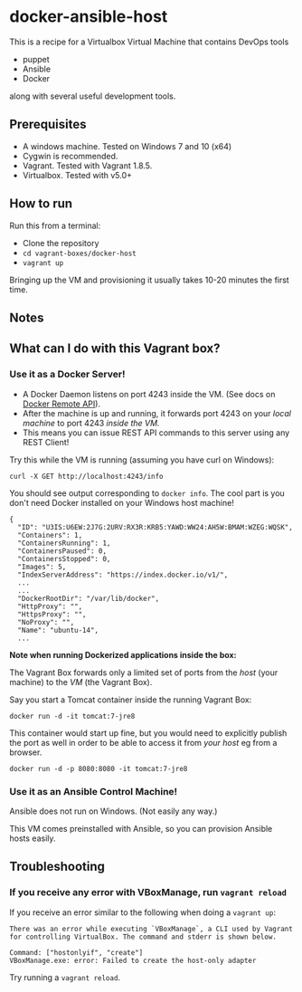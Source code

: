 # docker-ansible-host

This is a recipe for a Virtualbox Virtual Machine that contains DevOps tools
* puppet
* Ansible
* Docker

along with several useful development tools.

## Prerequisites

* A windows machine. Tested on Windows 7 and 10 (x64)
* Cygwin is recommended.
* Vagrant. Tested with Vagrant 1.8.5.
* Virtualbox. Tested with v5.0+

## How to run

Run this from a terminal:

* Clone the repository
* `cd vagrant-boxes/docker-host`
* `vagrant up`

Bringing up the VM and provisioning it usually takes 10-20 minutes the first time.

## Notes

## What can I do with this Vagrant box?

### Use it as a Docker Server!
* A Docker Daemon listens on port 4243 inside the VM. (See docs on [Docker Remote API](https://docs.docker.com/engine/reference/api/docker_remote_api/)).
* After the machine is up and running, it forwards port 4243 on your *local machine* to port 4243 *inside the VM.*
* This means you can issue REST API commands to this server using any REST Client!

Try this while the VM is running (assuming you have curl on Windows):

`curl -X GET http://localhost:4243/info`

You should see output corresponding to `docker info`. The cool part is you don't need Docker installed on your Windows host machine!

```
{
  "ID": "U3IS:U6EW:2J7G:2URV:RX3R:KRB5:YAWD:WW24:AH5W:BMAM:WZEG:WQSK",
  "Containers": 1,
  "ContainersRunning": 1,
  "ContainersPaused": 0,
  "ContainersStopped": 0,
  "Images": 5,
  "IndexServerAddress": "https://index.docker.io/v1/",
  ...
  ...
  "DockerRootDir": "/var/lib/docker",
  "HttpProxy": "",
  "HttpsProxy": "",
  "NoProxy": "",
  "Name": "ubuntu-14",
  ...
```

**Note when running Dockerized applications inside the box:**

The Vagrant Box forwards only a limited set of ports from the *host* (your machine) to the *VM* (the Vagrant Box).

Say you start a Tomcat container inside the running Vagrant Box:

`docker run -d -it tomcat:7-jre8`

This container would start up fine, but you would need to explicitly publish the port as well in order to be able to access it from *your host* eg from a browser.

`docker run -d -p 8080:8080 -it tomcat:7-jre8`


### Use it as an Ansible Control Machine!

Ansible does not run on Windows. (Not easily any way.)

This VM comes preinstalled with Ansible, so you can provision Ansible hosts easily.

## Troubleshooting

### If you receive any error with VBoxManage, run `vagrant reload`

If you receive an error similar to the following when doing a `vagrant up`:

```
There was an error while executing `VBoxManage`, a CLI used by Vagrant
for controlling VirtualBox. The command and stderr is shown below.

Command: ["hostonlyif", "create"]
VBoxManage.exe: error: Failed to create the host-only adapter
```

Try running a `vagrant reload`.
